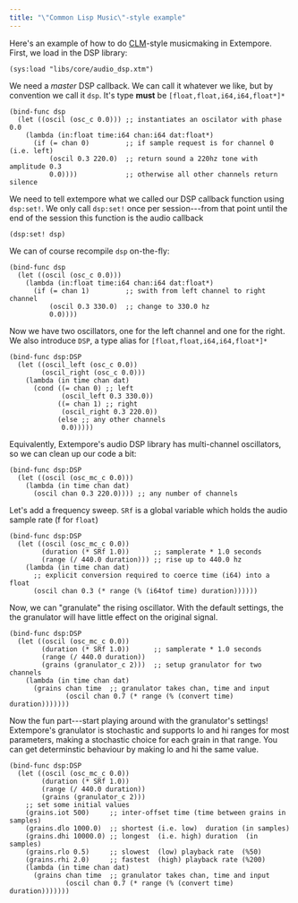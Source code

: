 ```yaml
---
title: "\"Common Lisp Music\"-style example"
---
```


Here's an example of how to do
[CLM](https://ccrma.stanford.edu/software/clm/)-style musicmaking in Extempore.
First, we load in the DSP library:

~~~~ xtlang
(sys:load "libs/core/audio_dsp.xtm")
~~~~

We need a *master* DSP callback. We can call it whatever we like, but by
convention we call it `dsp`. It's type **must** be
`[float,float,i64,i64,float*]*`

~~~~ xtlang
(bind-func dsp
  (let ((oscil (osc_c 0.0))) ;; instantiates an oscilator with phase 0.0
    (lambda (in:float time:i64 chan:i64 dat:float*)
      (if (= chan 0)         ;; if sample request is for channel 0 (i.e. left)
          (oscil 0.3 220.0)  ;; return sound a 220hz tone with amplitude 0.3
          0.0))))            ;; otherwise all other channels return silence
~~~~

We need to tell extempore what we called our DSP callback function using
`dsp:set!`. We only call `dsp:set!` once per session---from that point until the
end of the session this function is the audio callback

~~~~ xtlang
(dsp:set! dsp)
~~~~

We can of course recompile `dsp` on-the-fly:

~~~~ xtlang
(bind-func dsp
  (let ((oscil (osc_c 0.0)))
    (lambda (in:float time:i64 chan:i64 dat:float*)
      (if (= chan 1)         ;; swith from left channel to right channel
          (oscil 0.3 330.0)  ;; change to 330.0 hz
          0.0))))
~~~~

Now we have two oscillators, one for the left channel and one for the right. We
also introduce `DSP`, a type alias for `[float,float,i64,i64,float*]*`

~~~~ xtlang
(bind-func dsp:DSP
  (let ((oscil_left (osc_c 0.0))
        (oscil_right (osc_c 0.0)))
    (lambda (in time chan dat)
      (cond ((= chan 0) ;; left
             (oscil_left 0.3 330.0))
            ((= chan 1) ;; right
             (oscil_right 0.3 220.0))
            (else ;; any other channels
             0.0)))))
~~~~

Equivalently, Extempore's audio DSP library has multi-channel oscillators, so we
can clean up our code a bit:

~~~~ xtlang
(bind-func dsp:DSP
  (let ((oscil (osc_mc_c 0.0)))
    (lambda (in time chan dat)
      (oscil chan 0.3 220.0)))) ;; any number of channels
~~~~

Let's add a frequency sweep. `SRf` is a global variable which holds the audio
sample rate (f for `float`)

~~~~ xtlang
(bind-func dsp:DSP
  (let ((oscil (osc_mc_c 0.0))
        (duration (* SRf 1.0))      ;; samplerate * 1.0 seconds
        (range (/ 440.0 duration))) ;; rise up to 440.0 hz
    (lambda (in time chan dat)
      ;; explicit conversion required to coerce time (i64) into a float
      (oscil chan 0.3 (* range (% (i64tof time) duration))))))
~~~~

Now, we can "granulate" the rising oscillator. With the default settings, the
the granulator will have little effect on the original signal.

~~~~ xtlang
(bind-func dsp:DSP
  (let ((oscil (osc_mc_c 0.0))
        (duration (* SRf 1.0))      ;; samplerate * 1.0 seconds
        (range (/ 440.0 duration))
        (grains (granulator_c 2)))  ;; setup granulator for two channels
    (lambda (in time chan dat)
      (grains chan time  ;; granulator takes chan, time and input
              (oscil chan 0.7 (* range (% (convert time) duration)))))))
~~~~

Now the fun part---start playing around with the granulator's settings!
Extempore's granulator is stochastic and supports lo and hi ranges for most
parameters, making a stochastic choice for each grain in that range. You can get
determinstic behaviour by making lo and hi the same value.

~~~~ xtlang
(bind-func dsp:DSP
  (let ((oscil (osc_mc_c 0.0))
        (duration (* SRf 1.0))
        (range (/ 440.0 duration))
        (grains (granulator_c 2)))
    ;; set some initial values
    (grains.iot 500)     ;; inter-offset time (time between grains in samples)
    (grains.dlo 1000.0)  ;; shortest (i.e. low)  duration (in samples)
    (grains.dhi 10000.0) ;; longest  (i.e. high) duration  (in samples)
    (grains.rlo 0.5)     ;; slowest  (low) playback rate  (%50)
    (grains.rhi 2.0)     ;; fastest  (high) playback rate (%200)
    (lambda (in time chan dat)
      (grains chan time  ;; granulator takes chan, time and input
              (oscil chan 0.7 (* range (% (convert time) duration)))))))
~~~~

